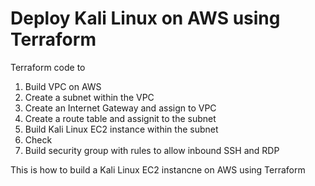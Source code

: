 # Deploy Kali Linux on AWS using Terraform

Terraform code to 

1. Build VPC on AWS
2. Create a subnet within the VPC
3. Create an Internet Gateway and assign to VPC
4. Create a route table and assignit to the subnet
5. Build Kali Linux EC2 instance within the subnet
6. Check
6. Build security group with rules to allow inbound SSH and RDP


This is how to build a Kali Linux EC2 instancne on AWS using Terraform
